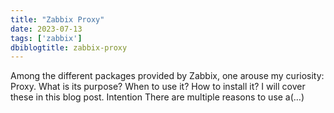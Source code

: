 ```yaml
---
title: "Zabbix Proxy"
date: 2023-07-13
tags: ['zabbix']
dbiblogtitle: zabbix-proxy
---
```

Among the different packages provided by Zabbix, one arouse my curiosity: Proxy. What is its purpose? When to use it? How to install it? I will cover these in this blog post. Intention There are multiple reasons to use a(…)